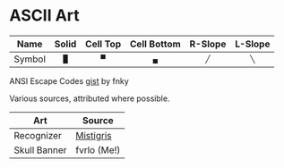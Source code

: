 # ASCII Art

| Name   | Solid   | Cell Top | Cell Bottom | R-Slope | L-Slope |
|--------|:-------:|:--------:|:-----------:|:-------:|:-------:|
| Symbol | ```█``` | ```▀```  | ```▄```     | ```╱``` | ```╲``` |

ANSI Escape Codes [gist](https://gist.github.com/fnky/458719343aabd01cfb17a3a4f7296797) by fnky

Various sources, attributed where possible.

| Art          | Source      |
|--------------|-------------|
| Recognizer   | [Mistigris](https://16colo.rs/pack/mist0522/) |
| Skull Banner | fvrlo (Me!) |
